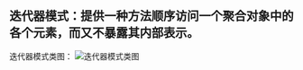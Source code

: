 ## 迭代器模式：提供一种方法顺序访问一个聚合对象中的各个元素，而又不暴露其内部表示。

迭代器模式类图：
![迭代器模式类图](http://ww1.sinaimg.cn/large/6ad5a571ly1g22laccjoej20ob0g3tag.jpg)